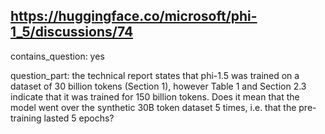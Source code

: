 ## https://huggingface.co/microsoft/phi-1_5/discussions/74

contains_question: yes

question_part: the technical report states that phi-1.5 was trained on a dataset of 30 billion tokens (Section 1), however Table 1 and Section 2.3 indicate that it was trained for 150 billion tokens. Does it mean that the model went over the synthetic 30B token dataset 5 times, i.e. that the pre-training lasted 5 epochs?